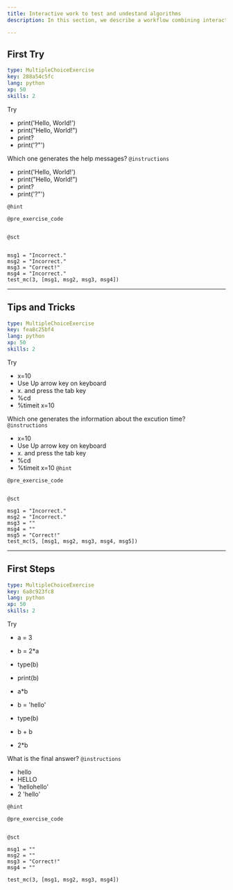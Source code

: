 ```yaml
---
title: Interactive work to test and undestand algorithms
description: In this section, we describe a workflow combining interactive work and consolidation.

---
```

## First Try

```yaml
type: MultipleChoiceExercise
key: 288a54c5fc
lang: python
xp: 50
skills: 2
```
Try

- print('Hello, World!')
- print("Hello, World!")
- print?
- print('?"')

Which one generates the help messages?
`@instructions`
- print('Hello, World!')
- print("Hello, World!")
- print?
- print('?"')
 
`@hint`

`@pre_exercise_code`
```{python}

```

`@sct`
```{python}

msg1 = "Incorrect."
msg2 = "Incorrect."
msg3 = "Correct!"
msg4 = "Incorrect."
test_mc(3, [msg1, msg2, msg3, msg4])
```


---
## Tips and Tricks

```yaml
type: MultipleChoiceExercise
key: fea8c25bf4
lang: python
xp: 50
skills: 2
```
Try

- x=10
- Use Up arrow key on keyboard
- x. and press the tab key
- %cd
- %timeit x=10

Which one generates the information about the excution time?
`@instructions`
- x=10
- Use Up arrow key on keyboard
- x. and press the tab key
- %cd
- %timeit x=10
`@hint`

`@pre_exercise_code`
```{python}

```

`@sct`
```{python}
msg1 = "Incorrect."
msg2 = "Incorrect."
msg3 = ""
msg4 = ""
msg5 = "Correct!"
test_mc(5, [msg1, msg2, msg3, msg4, msg5])
```

---
## First Steps

```yaml
type: MultipleChoiceExercise
key: 6a8c923fc8
lang: python
xp: 50
skills: 2
```
Try

- a = 3
- b = 2*a
- type(b)     

- print(b)

- a*b

- b = 'hello'
- type(b)    

- b + b

- 2*b

What is the final answer?
`@instructions`
- hello
- HELLO
- 'hellohello'
- 2 'hello'

`@hint`

`@pre_exercise_code`
```{python}

```

`@sct`
```{python}
msg1 = ""
msg2 = ""
msg3 = "Correct!"
msg4 = ""

test_mc(3, [msg1, msg2, msg3, msg4])

```
